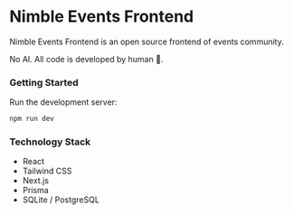 # Nimble Events Frontend

Nimble Events Frontend is an open source frontend of events community.

No AI. All code is developed by human &#128104;.

### Getting Started

Run the development server:

```bash
npm run dev
```

### Technology Stack

- React
- Tailwind CSS
- Next.js
- Prisma
- SQLite / PostgreSQL
